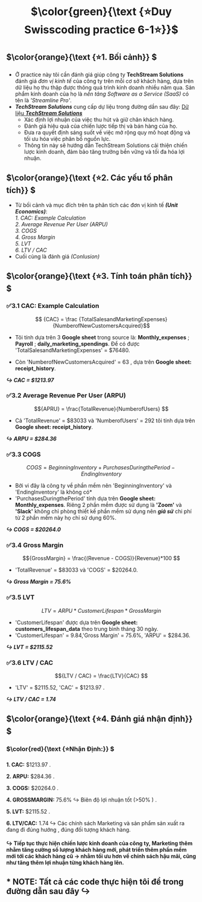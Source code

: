 # <div align="center"> $\color{green}{\text {⭐Duy Swisscoding practice 6-1⭐}}$ 

## $\color{orange}{\text {⭐1. Bối cảnh}} $
* Ở practice này tôi cần đánh giá giúp công ty **TechStream Solutions** đánh giá *đơn vị kinh tế* của công ty trên mỗi cơ sở khách hàng, dựa trên dữ liệu họ thu thập được thông quá trình kinh doanh nhiều năm qua. Sản phẩm kinh doanh của họ là *nền tảng Software as a Service (SaaS)* có tên là *'Streamline Pro'*.
* **_TechStream Solutions_** cung cấp dự liệu trong đường dần sau đây: [Dữ liệu **_TechStream Solutions_**](https://drive.google.com/drive/folders/1qhOW9Y2orRXuzbX-kXEmuJ7TMQiRs2Uv?usp=drive_link)
  * Xác định lợi nhuận của việc thu hút và giữ chân khách hàng.
  * Đánh giá hiệu quả của chiến lược tiếp thị và bán hàng của họ.
  * Đưa ra quyết định sáng suốt về việc mở rộng quy mô hoạt động và tối ưu hóa việc phân bổ nguồn lực.
  * Thông tin này sẽ hướng dẫn TechStream Solutions cải thiện chiến lược kinh doanh, đảm bảo tăng trưởng bền vững và tối đa hóa lợi nhuận.
## $\color{orange}{\text {⭐2. Các yếu tố phân tích}} $
* Từ bối cảnh và mục đích trên ta phân tích các đơn vị kinh tế **_(Unit Economics)_**: <br>
  *1. CAC: Example Calculation* <br>
  *2. Average Revenue Per User (ARPU)* <br>
  *3. COGS* <br>
  *4. Gross Margin* <br>
  *5. LVT* <br>
  *6. LTV / CAC* <br>
* Cuối cùng là đánh giá *_(Conlusion)_* 
## $\color{orange}{\text {⭐3. Tính toán phân tích}} $
 ### ✅3.1 CAC: Example Calculation
 $$ {CAC} = \frac {TotalSalesandMarketingExpenses}{NumberofNewCustomersAcquired}$$
 
 * Tôi tính dựa trên 3 **Google sheet** trong source là: **Monthly_expenses** ; **Payroll** ; **daily_marketing_spendings**. Để có được 'TotalSalesandMarketingExpenses' = $76480.
 
 * Còn 'NumberofNewCustomersAcquired' = 63 , dựa trên **Google sheet: receipt_history**.
 
 **_↪ CAC = $1213.97_**
 
 ### ✅3.2 Average Revenue Per User (ARPU)
 $${APRU} = \frac{TotalRevenue}{NumberofUsers} $$
 
 * Cả 'TotalRevenue' = $83033 và 'NumberofUsers' = 292 tôi tính dựa trên **Google sheet: receipt_history**.

**_↪ ARPU = $284.36_**
 ### ✅3.3 COGS
 $$ {COGS} = {BeginningInventory}+{PurchasesDuringthePeriod}-{EndingInventory}$$

 * Bởi vi đây là công ty về phần mềm nên 'BeginningInventory' và 'EndingInventory' là không có*
 * 'PurchasesDuringthePeriod' tính dựa trên **Google sheet: Monthly_expenses**.
Riêng 2 phần mềm được sử dụng là **'Zoom'** và **'Slack'** không chỉ phòng thiết kế phần mềm sử dụng nên **_giả sử_** chi phí từ 2 phần mềm này họ chỉ sử dụng 60%.

**_↪ COGS = $20264.0_**
 ### ✅3.4 Gross Margin
$${GrossMargin} = \frac{(Revenue - COGS)}{Revenue}*100 $$

* 'TotalRevenue' = $83033 và 'COGS' = $20264.0.

**_↪ Gross Margin = 75.6%_**
 ### ✅3.5 LVT
$$ {LTV} = {ARPU}*{CustomerLifespan}*{GrossMargin} $$

* 'CustomerLifespan' được dựa trên **Google sheet: customers_lifespan_data** theo trung bình tháng 30 ngày.
* 'CustomerLifespan' = 9.84,'Gross Margin' = 75.6%, 'ARPU' = $284.36.

**_↪ LVT = $2115.52_**
 ### ✅3.6 LTV / CAC
$${LTV / CAC} = \frac{LTV}{CAC} $$

* 'LTV' = $2115.52, 'CAC' = $1213.97 .

**_↪ LTV / CAC = 1.74_**
## $\color{orange}{\text {⭐4. Đánh giá nhận định}} $

### $\color{red}{\text {⭐Nhận Định:}} $

**1. CAC:** $1213.97 .

**2. ARPU:** $284.36 .

**3. COGS:** $20264.0 .

**4. GROSSMARGIN:** 75.6% ↪  Biên độ lợi nhuận tốt (>50% ) .

**5. LVT:** $2115.52 .

**6. LTV/CAC:** 1.74 ↪ Các chính sách Marketing và sản phẩm sản xuất ra đang đi đúng hướng , đúng đối tượng khách hàng.

#### ↪ Tiếp tục thực hiện chiến lược kinh doanh của công ty, Marketing thêm nhằm tăng cường số lượng khách hàng mới, phát triển thêm phần mềm mới tới các khách hàng cũ -> nhằm tối ưu hơn về chính sách hậu mãi, cũng như tăng thêm lợi nhuận từng khách hàng lên.

## * NOTE: Tất cả các code thực hiện tôi để trong đường dẫn sau đây ↪ 
